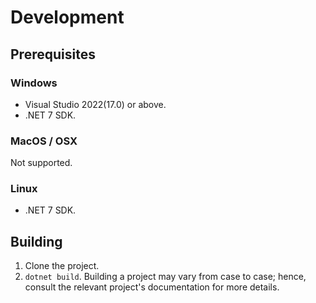 # Development

## Prerequisites

### Windows
- Visual Studio 2022(17.0) or above.
- .NET 7 SDK.

### MacOS / OSX
Not supported.

### Linux
- .NET 7 SDK.

## Building
1. Clone the project.
1. `dotnet build`. Building a project may vary from case to case; hence, consult the relevant project's documentation for more details.
